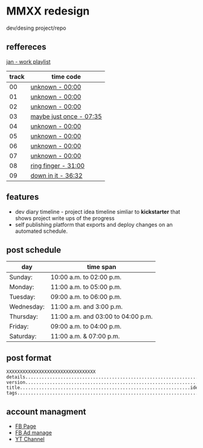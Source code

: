 # MMXX redesign
dev/desing project/repo
## reffereces
[jan - work playlist](https://youtu.be/jxApZwq3_W8?t=1050)

| track | time code                                                      |
| ----- | -------------------------------------------------------------- |
| 00    | [unknown     - 00:00](https://youtu.be/jxApZwq3_W8?t=1860)     |
| 01    | [unknown     - 00:00](https://youtu.be/jxApZwq3_W8?t=1860)     |
| 02    | [unknown     - 00:00](https://youtu.be/jxApZwq3_W8?t=1860)     |
| 03    | [maybe just once     - 07:35](https://youtu.be/jxApZwq3_W8?t=455)     |
| 04    | [unknown     - 00:00](https://youtu.be/jxApZwq3_W8?t=1860)     |
| 05    | [unknown     - 00:00](https://youtu.be/jxApZwq3_W8?t=1860)     |
| 06    | [unknown     - 00:00](https://youtu.be/jxApZwq3_W8?t=1860)     |
| 07    | [unknown     - 00:00](https://youtu.be/jxApZwq3_W8?t=1860)     |
| 08    | [ring finger - 31:00](https://youtu.be/jxApZwq3_W8?t=1860)     |
| 09    | [down in it  - 36:32](https://youtu.be/jxApZwq3_W8?t=2192)     |

## features
 - dev diary timeline - project idea timeline simliar to **kickstarter** that shows project write ups of the progress
 - self publishing platform that exports and deploy changes on an automated schedule.
 
 
## post schedule
|day|time span|
|---|---------|
|Sunday:| 10:00 a.m. to 02:00 p.m.|
|Monday:| 11:00 a.m. to 05:00 p.m.|
|Tuesday:| 09:00 a.m. to 06:00 p.m.|
|Wednesday:| 11:00 a.m. and 3:00 p.m.|
|Thursday:| 11:00 a.m. and 03:00 to 04:00 p.m.|
|Friday:| 09:00 a.m. to 04:00 p.m.|
|Saturday:| 11:00 a.m. & 07:00 p.m.|

## post format
```
XXXXXXXXXXXXXXXXXXXXXXXXXXXXXXXXX
details.................................................................NULL
version................................................................00.01
title...............................................................identity
tags....................................................................post
```
## account managment
- [FB Page](https://www.facebook.com/JoelDombekDesign/)
- [FB Ad manage](https://www.facebook.com/adsmanager/)
- [YT Channel](https://www.youtube.com/channel/UCc6vtfZ6Ln5i2ujRzisK_yA)
